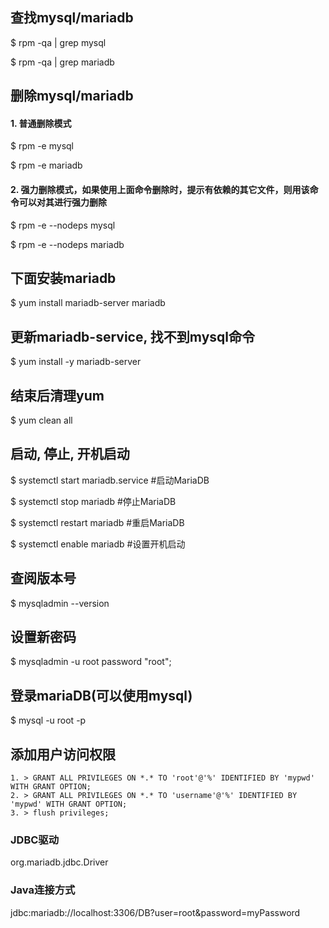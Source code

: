 ## 查找mysql/mariadb
$ rpm -qa | grep mysql

$ rpm -qa | grep mariadb

## 删除mysql/mariadb
#### 1. 普通删除模式
$ rpm -e mysql

$ rpm -e mariadb

#### 2. 强力删除模式，如果使用上面命令删除时，提示有依赖的其它文件，则用该命令可以对其进行强力删除
$ rpm -e --nodeps mysql

$ rpm -e --nodeps mariadb

## 下面安装mariadb
$ yum install mariadb-server mariadb 

## 更新mariadb-service, 找不到mysql命令
$ yum install -y mariadb-server

## 结束后清理yum
$ yum clean all

## 启动, 停止, 开机启动
$ systemctl start mariadb.service  #启动MariaDB

$ systemctl stop mariadb  #停止MariaDB

$ systemctl restart mariadb  #重启MariaDB

$ systemctl enable mariadb  #设置开机启动

## 查阅版本号
$ mysqladmin --version

## 设置新密码
$ mysqladmin -u root password "root";

## 登录mariaDB(可以使用mysql)
$ mysql -u root -p

## 添加用户访问权限
```
1. > GRANT ALL PRIVILEGES ON *.* TO 'root'@'%' IDENTIFIED BY 'mypwd' WITH GRANT OPTION;
2. > GRANT ALL PRIVILEGES ON *.* TO 'username'@'%' IDENTIFIED BY 'mypwd' WITH GRANT OPTION;
3. > flush privileges;
```


### JDBC驱动
org.mariadb.jdbc.Driver

### Java连接方式
jdbc:mariadb://localhost:3306/DB?user=root&password=myPassword


